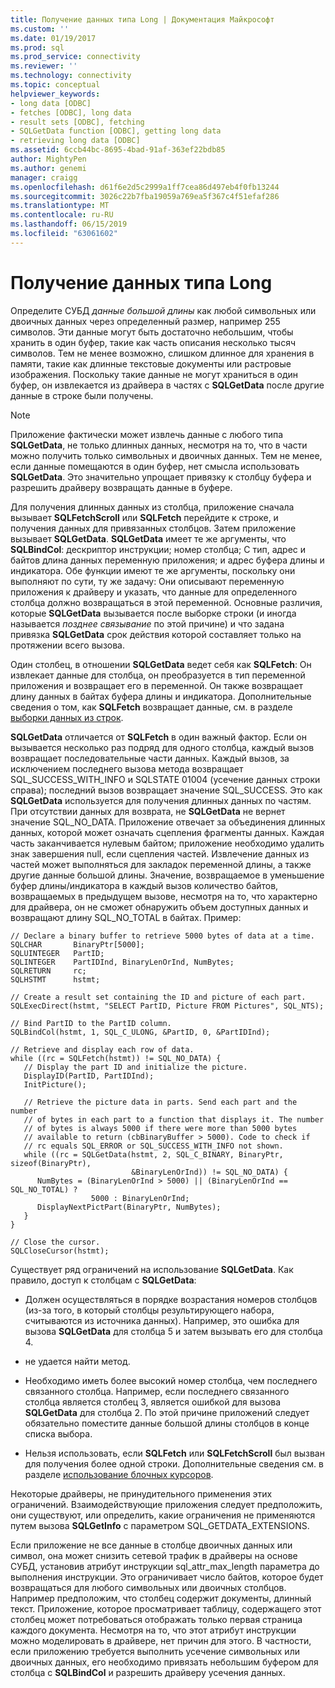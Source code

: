 ```yaml
---
title: Получение данных типа Long | Документация Майкрософт
ms.custom: ''
ms.date: 01/19/2017
ms.prod: sql
ms.prod_service: connectivity
ms.reviewer: ''
ms.technology: connectivity
ms.topic: conceptual
helpviewer_keywords:
- long data [ODBC]
- fetches [ODBC], long data
- result sets [ODBC], fetching
- SQLGetData function [ODBC], getting long data
- retrieving long data [ODBC]
ms.assetid: 6ccb44bc-8695-4bad-91af-363ef22bdb85
author: MightyPen
ms.author: genemi
manager: craigg
ms.openlocfilehash: d61f6e2d5c2999a1ff7cea86d497eb4f0fb13244
ms.sourcegitcommit: 3026c22b7fba19059a769ea5f367c4f51efaf286
ms.translationtype: MT
ms.contentlocale: ru-RU
ms.lasthandoff: 06/15/2019
ms.locfileid: "63061602"
---
```

# <a name="getting-long-data"></a>Получение данных типа Long
Определите СУБД *данные большой длины* как любой символьных или двоичных данных через определенный размер, например 255 символов. Эти данные могут быть достаточно небольшим, чтобы хранить в один буфер, такие как часть описания несколько тысяч символов. Тем не менее возможно, слишком длинное для хранения в памяти, такие как длинные текстовые документы или растровые изображения. Поскольку такие данные не могут храниться в один буфер, он извлекается из драйвера в частях с **SQLGetData** после другие данные в строке были получены.  
  
> [!NOTE]  
>  Приложение фактически может извлечь данные с любого типа **SQLGetData**, не только длинных данных, несмотря на то, что в части можно получить только символьных и двоичных данных. Тем не менее, если данные помещаются в один буфер, нет смысла использовать **SQLGetData**. Это значительно упрощает привязку к столбцу буфера и разрешить драйверу возвращать данные в буфере.  
  
 Для получения длинных данных из столбца, приложение сначала вызывает **SQLFetchScroll** или **SQLFetch** перейдите к строке, и получения данных для привязанных столбцов. Затем приложение вызывает **SQLGetData**. **SQLGetData** имеет те же аргументы, что **SQLBindCol**: дескриптор инструкции; номер столбца; C тип, адрес и байтов длина данных переменную приложения; и адрес буфера длины и индикатора. Обе функции имеют те же аргументы, поскольку они выполняют по сути, ту же задачу: Они описывают переменную приложения к драйверу и указать, что данные для определенного столбца должно возвращаться в этой переменной. Основные различия, которые **SQLGetData** вызывается после выборке строки (и иногда называется *позднее связывание* по этой причине) и что задана привязка **SQLGetData**  срок действия которой составляет только на протяжении всего вызова.  
  
 Один столбец, в отношении **SQLGetData** ведет себя как **SQLFetch**: Он извлекает данные для столбца, он преобразуется в тип переменной приложения и возвращает его в переменной. Он также возвращает длину данных в байтах буфера длины и индикатора. Дополнительные сведения о том, как **SQLFetch** возвращает данные, см. в разделе [выборки данных из строк](../../../odbc/reference/develop-app/fetching-a-row-of-data.md).  
  
 **SQLGetData** отличается от **SQLFetch** в один важный фактор. Если он вызывается несколько раз подряд для одного столбца, каждый вызов возвращает последовательные части данных. Каждый вызов, за исключением последнего вызова метода возвращает SQL_SUCCESS_WITH_INFO и SQLSTATE 01004 (усечение данных строки справа); последний вызов возвращает значение SQL_SUCCESS. Это как **SQLGetData** используется для получения длинных данных по частям. При отсутствии данных для возврата, не **SQLGetData** не вернет значение SQL_NO_DATA. Приложение отвечает за объединения длинных данных, которой может означать сцепления фрагменты данных. Каждая часть заканчивается нулевым байтом; приложение необходимо удалить знак завершения null, если сцепления частей. Извлечение данных из частей может выполняться для закладок переменной длины, а также другие данные большой длины. Значение, возвращаемое в уменьшение буфер длины/индикатора в каждый вызов количество байтов, возвращаемых в предыдущем вызове, несмотря на то, что характерно для драйвера, он не сможет обнаружить объем доступных данных и возвращают длину SQL_NO_TOTAL в байтах. Пример:  
  
```  
// Declare a binary buffer to retrieve 5000 bytes of data at a time.  
SQLCHAR       BinaryPtr[5000];  
SQLUINTEGER   PartID;  
SQLINTEGER    PartIDInd, BinaryLenOrInd, NumBytes;  
SQLRETURN     rc;   
SQLHSTMT      hstmt;  
  
// Create a result set containing the ID and picture of each part.  
SQLExecDirect(hstmt, "SELECT PartID, Picture FROM Pictures", SQL_NTS);  
  
// Bind PartID to the PartID column.  
SQLBindCol(hstmt, 1, SQL_C_ULONG, &PartID, 0, &PartIDInd);  
  
// Retrieve and display each row of data.  
while ((rc = SQLFetch(hstmt)) != SQL_NO_DATA) {  
   // Display the part ID and initialize the picture.  
   DisplayID(PartID, PartIDInd);  
   InitPicture();  
  
   // Retrieve the picture data in parts. Send each part and the number   
   // of bytes in each part to a function that displays it. The number   
   // of bytes is always 5000 if there were more than 5000 bytes   
   // available to return (cbBinaryBuffer > 5000). Code to check if   
   // rc equals SQL_ERROR or SQL_SUCCESS_WITH_INFO not shown.  
   while ((rc = SQLGetData(hstmt, 2, SQL_C_BINARY, BinaryPtr, sizeof(BinaryPtr),  
                           &BinaryLenOrInd)) != SQL_NO_DATA) {  
      NumBytes = (BinaryLenOrInd > 5000) || (BinaryLenOrInd == SQL_NO_TOTAL) ?  
                  5000 : BinaryLenOrInd;  
      DisplayNextPictPart(BinaryPtr, NumBytes);  
   }  
}  
  
// Close the cursor.  
SQLCloseCursor(hstmt);  
```  
  
 Существует ряд ограничений на использование **SQLGetData**. Как правило, доступ к столбцам с **SQLGetData**:  
  
-   Должен осуществляться в порядке возрастания номеров столбцов (из-за того, в который столбцы результирующего набора, считываются из источника данных). Например, это ошибка для вызова **SQLGetData** для столбца 5 и затем вызывать его для столбца 4.  
  
-   не удается найти метод.  
  
-   Необходимо иметь более высокий номер столбца, чем последнего связанного столбца. Например, если последнего связанного столбца является столбец 3, является ошибкой для вызова **SQLGetData** для столбца 2. По этой причине приложений следует обязательно поместите данные большой длины столбцов в конце списка выбора.  
  
-   Нельзя использовать, если **SQLFetch** или **SQLFetchScroll** был вызван для получения более одной строки. Дополнительные сведения см. в разделе [использование блочных курсоров](../../../odbc/reference/develop-app/using-block-cursors.md).  
  
 Некоторые драйверы, не принудительного применения этих ограничений. Взаимодействующие приложения следует предположить, они существуют, или определить, какие ограничения не применяются путем вызова **SQLGetInfo** с параметром SQL_GETDATA_EXTENSIONS.  
  
 Если приложение не все данные в столбце двоичных данных или символ, она может снизить сетевой трафик в драйверы на основе СУБД, установив атрибут инструкции sql_attr_max_length параметра до выполнения инструкции. Это ограничивает число байтов, которое будет возвращаться для любого символьных или двоичных столбцов. Например предположим, что столбец содержит документы, длинный текст. Приложение, которое просматривает таблицу, содержащего этот столбец может потребоваться отображать только первая страница каждого документа. Несмотря на то, что этот атрибут инструкции можно моделировать в драйвере, нет причин для этого. В частности, если приложению требуется выполнить усечение символьных или двоичных данных, его необходимо привязать небольшим буфером для столбца с **SQLBindCol** и разрешить драйверу усечения данных.

